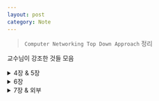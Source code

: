 ```yaml
---
layout: post
category: Note
---
```

> `Computer Networking Top Down Approach` 정리

교수님이 강조한 것들 모음

<details>
<summary>4장 & 5장</summary>
<div markdown="1">

## Network-layer function
- **Data plane** : forwarding
- **Control plane** : routing

## Forwarding & Routing
Forwarding: 라우터의 input link에서 output link로 packet으로 전달하는 내부 동작
Routing: forwarding+network의 모든 router의 packet path를 결정하는 것

## Router의 구조
### Input port
router로 들어오는 physical link와 연결. routing protocol의 정보를 전달하는 control packet은 input port에서 routing processor로 전달된다. 또한 data link layer의 기능을 수행. input port의 forwarding 결정은 복사된 table을 보고 routing processor가 아닌 각 input port에 의해서 이루어진다. forwaridng table의 lookup은 table에서 longest prefix matching rules을 찾으면 된다.

### Switching
router의 input porot를 output port로 연결 이 구조를 통해 packet은 output port로 이동한다.

- **via memory** : speed limited by memory bandwidth.

- **via a bus** : 공유되는 bus로 인해 한번에 한 packet만이 bus 통해 전달된다. 만약 다른 packet이 bus를 사용중이면 도착한 packet은 input port에 대기한다.

- **via interconnection network** : bus bandwidth limitations을 해결했다. Cisco 12000!

### Input port Queuing
packet의 도착속도가 router의 처리속도보다 크면 buffer가 차기시작하고 결국 buffer가 꽉차면 packet을 버려지게 된다. HOL blocking

### Output port queueing
switch의 처리 속도가 output port가 link로 내보내는 속도보다 크다면, 한 단위시간(router의 내부에서 switch가 packet을 전송하는 시간)에 하나의 packet을 전송하므로, output port의 buffer에 packet이 쌓이면서 결국, packet loss가 발생한다. with N flows, buffer의 양은 B= RTT*C/ root(N)

### Scheduling mechanisms
- FIFO(first in first out) scheduling
- Priority scheduling
- RR(Round Robin) scheduling
- WFQ(Weighted Fair Queuing)

## IP datagram format
![ip](./image/ip.jpg)

## Compare and Contrast the IPv4 IPv6
- IPv6에는 IPv4헤더에 포함될 수 있는 대부분의 옵션이 포함되지 않은 고정길이 헤더가 있다.
- IPv6 헤더의 크기는 고정되어 Header Length 필드가 필요하지 않다.

## Routing Algorithm
- Objective : 최소 비용 path를 찾아서 packet을 전달한다.

### Link State(LS) algorithm
- Networkt topolgy 사아의 모든 link cost를 이미 알고 있는 상태에서 path를 찾는 것으로 각 노드가 link의 cost와 식별을 포함하는 packet인 link state packet을 network 상의 다른 노드로 broadcasting 함으로써 만들어진다.
- 알고리즘은 다익스트라 알고리즘이다. 다익스트라 알고리즘은 한 노드에서 다른 모든 노드에 이르는 최소 비용 경로를 모두 계산한다.
- Time Complexity: 총 체크하는 노드의 수는 n(n+1)/2이므로 O(n^2)이 된다.
- Problem: 혼잡이나 지연을 기반으로 하는 link방식을 기반으로 사용하는 모든 알고리즘에서 진동문제가 발생한다.
- Solution: traffic을 고려하면 된다. 위와 같은 problem을 막기 위해서 동시에 모든 router가 LS 알고리즘을 수행하지 못하게 한다. 혹은 LS 알고리즘의 결과를 송신하는 시간을 각 노드가 임의로 처리하도록 한다.

### Distance-Vector algorithm
- 직접 연결괸 neighbor가 주는 정보로 계산하고, 결과를 neighbor에게 열린다는 점에서 distributive이며, neighbor과 정보를 교환하지 않을 때까지 지속한다는 점에서 interative이며, 모든 노드가 asynchronous 방식으로 동작한다.
- Bellman-Ford equation(Dynamic programming)
- Problem: 중간에 이동하는 routing table의 정보들이 잘못된 경우 link cost가 증가된 경우
- Solution: Poisoned reverse. 하지만, 세 개 혹은 더 많은 노드를 포함한 routing loop는 감지 할 수가 없다.

## LS vs DV
- Message Complexity
   - LS: 각 node는 network의 각 link cost에 대해서 O(nE)
   - DV: 각 node는 직접 연결된 neighbor와 message를 교환. 단, 알고리즘을 수렴하는 데 걸리는 시간이 많이 걸릴 수 있다.

- Speed of Convergence
   - LS: O(n^2) 알고리즘, oscillations가 발생할 수 있다.
   - DV: 매우 천천히 수렴, routing loop가 발생할 수도 있다.

- Robustness
   - LS : 변질된 link cost되거나 잘못된 table 정보가 broadcasting 되는 경우 문제가 발생.
   - DV : 잘못된 node 계산이 전체 network에 확산될 우려가 있음
   - 어느것도 좋다고 할 수 없다

## AS(autonomous systems)
- Intra-AS routing : RIP, OSPF, IGRP
- Inter-AS routing: BGP

## Intra-AS
- routing among hosts, routers in same AS
- 내부 게이트웨이 프로토콜

### RIP(Routing Information Protocol)
- DV 알고리즘, UDP 사용

### OSPF(Open Shortest Path First)
- 다익스트라 알고리즘을 사용하는 Link State 알고리즘
- Security: router 사이에서의 모든 정보 교환은 인증을 받아야 한다
- 동일한 cost를 갖는 목적지까지의 여러 path가 존재할 때, OSPF는 여러 경로를 사용할 수 있다
- AS를 계층적으로 조직화 할 수 있다
- AS에서 인접한 router뿐만 아니라 다른 모든 router에게 routing information을 link state가 변결될때마다 broadcasting하며, link state가 변경되지 않아도 최소 30분 정도마다 정기적으로 link state를 broadcasting한다.

## IGRP(Interior Gateway Routing Protocol)

## Inter-AS
- routing among AS'es

### BGP(Border Gateway Protocol)
- 표준 inter AS routing protocol
- 반영구적인 TCP 연결을 사용
- eBGP: 외부, iBGP: 내부
- advertised prefix includes BGP attributes
   - AS-PATH: AS 간의 광고 경로를 보여줌
   - NEXT-HOP: indicates specific internal-AS router to next-hop AS

### BGP messages
- OPEN: opens TCP connection to remote BGP peer and authenticates sending BGP peer
- UPDATE: advertises new path (or withdraws old)
- KEEPALIVE: keeps connection alive in absence of UPDATES; also ACKs OPEN request
- NOTIFICATION: reports errors in previous msg; also used to close connection

## 왜 interAS와 intraAS routing이 따로 존재하는가
AS사이에서의 정책문제, 대형 네트워크에서의 확장성, 성능 문제


## Subnetting
네트워크 IP를 할당받는 AS가 자신의 구역 내에서 다시 물리적인 네트워크 환경을 나누기 위해 필요한 작업이다.

## CIDR(Classless InterDomain Routing)
Class를 없앤 방식, class를 구분하지 않기 때문에 어디까지가 network ID인지 알려주는 정보가 따로 필요하다.

## DHCP(Dynaminc Host Configuration Protocol)
- "plug and play" 자동으로 host와 network을 연결시켜준다.
- host IP가 고정으로 할당되거나 유동으로 할당되게 할 수 있으며, IP address뿐만 아니라 subndet mask, 첫번째 hop router, local DNS server address같은 것을 제공한다.

## SDN(Software Defined Network)
중앙 집중형으로 컨트롤하게 하는 네트워크 가상화 접근 방식

- 각 라우터들은 flow table을 가지고 있다
- control plane과 data plane 을 분리하였다
- control plane은 data plane의 스위치들로 하여금 기능들을 보낸다
- control plane에는 이미 존재하는 여러 어플리케이션을 활용한다

## Why a logically centralized control plane?
- 네트워크 관리가 쉬워짐
- 트래픽 흐름이 매우 유연해짐
- OpenFlow API를 통해 프로그래밍 된 라우터들을 이용함

## Data plane switches
fast, simple, commodity switches implementing generalized data-plane forwarding in hardware

## SDN controller
- northbound API를 통해 위에 있는 network-control 어플리케이션과 상호작용
- southbound API를 통해 아래있는 network switches와 상호작용
- 네트워크 상태 정보를 모두 가지고 있어 성능을 위한 분산 시스템, 문제에 대해 견디는 능력 등을 구현함

## Network Control apps
- 컨트롤의 중추 역할
- 내부에 있는 app들은 분산되어 필요에 따라 쓰인다
![sdn](./image/sdn.jpg)

## OpenFlow protocol
- 메세지를 전달하는 데 TCP 사용
- controller-to-switch messages
  - features : 컨트롤러는 스위치의 기능들과 응답에 대해 질의
  - configure : 컨트롤러는 스위치의 기본 파라미터들을 세팅
  - modify-state : flow table을 추가, 삭제, 수정
  - pakcet-out : 컨트롤러가 스위치로 패킷을 바로 보낼 수 있음
- switch-to-controller messages
  - packet-in : 패킷을 컨트롤러에게 보냄
  - flow-removed : flow table 목록을 스위치에서 삭제 가능함
  - port status : 포트의 변화를 컨트롤러에게 알림

## ICMP(Internet Control Message Protocol)
![icmp](./image/icmp.jpg)

dest, echo, TTL이라도 알아두기

## SNMP

</div>
</details>

<details>
<summary>6장</summary>
<div markdown="1">

## Link layer service
- frames: network layer의 datagram을 link에 적용되는 특정 link layer protocol을 따른다
- link 접속: MAC link로 frame을 전송하는 규칙에 대해 명시
- reliable delivery between adjacnet nodes
- flow control: pacing between adjacent sending and recieving nodes
- error detection(오류 검출): signal attenuation(신호 감쇠) 혹은 noise로 인해 발생한 에러들을 검출
- error correction(오류 정정): reciever은 재전송에 의존하지 않고 비트 오류를 식별하고 수정함
- half-duplex(반이중) & full-duplex(전이중)

## link layer의 위치
adaptor(aka NIC, network interface card) 혹은 chip에 있다.

## Error detection
- EDC(Error Detection and Correction bits)
- D = Data protected by error checking, may include header fields
- NOT 100% RELIABLE!
   - protocol은 some errors을 놓칠 수도 있다. 하지만 거의 안놓침
   - EDC가 클수록 기능이 좋음
- (edc) <- D 끝에 붙는다
![edc](./image/edc.jpg)

## Parity checking
parity bit는 데이터 뒤에 1또는 0을 붙여 전체 1의 개수가 even또는 odd가 되도록 만듦

## Internet Checksum
TCP나 UDP에 사용하는 checksum방식과 동일, 모든 비트를 다 훑기때문에 성능은 좋지 못하지만 구현이 simple

## CRC(Cyclic redundancy check)
- more powerful error-detection coding

## Multiple Access Protocol(다중 접속 프로토콜)
- Point-To-Point : 두 router 또는 ISP router 간에 사용될 수 있다
- Broadcast : 구식 이더넷

## Mac protocol: taxonomy
- Channel partitioning
   - 시간에 따라 : TDMA
   - 주파수에 따라 : FDMA
   - 코드에 따라 : CDMA
- Random access
  - channel not divided, allow collisions
  - recover from collisions
- taking turns
  - 가장 많이 쓰이는 방식
  - 채널파티셔닝, 랜덤어세스 하는 방식을 혼합한 것

## TDMA
단점: 전송할 packet이 있는 노드가 단 하나인 경우 노드 전송률이 제한되어, 노드가 전송을 위해 자기 차례를 기다려야 한다.

## FDMA
단점 : 전송할 packet을 가진 노드가 하나있더라도 노드는 R/N의 대역폭으로 제한된다

## slotted ALOHA
- Assumptions
  - 모든 프레임이 같은 사이즈
  - time은 동일한 사이즈로 분할됨
  - slot이 시작될 때만 노드의 전송이 시작됨
  - 노드는 synchronized됨 -> 단점이 될 수 있음, slot에 동기화되어야 하는 것
  - 만약 2개 이상의 노드들이 slot에서 transmit한다면 모든 노드는 collision을 detect한다.
- 효율성
  - pakcet을 보내는 active node가 많으면 collision이 발생함. 확률적인 재전송으로 인해 전송을 하지 않는 경우가 발생하는데 이럴경우 낭비되는 slot이 발생함
  - 100 Mbps로 전송 가능한 network에서 실제 처리율은 37 Mbps보다 낮게 된다. 37이 최대임
- 장점
  - single active node는 지속적으로 full rate of channel에서 transmit된다
  - 고도로 분산됨
  - 간단함
- 단점
  - 충돌, slot 낭비
  - 노드들는 전송 시간보다 짧은 시간 내에 충돌을 감지할 수도 있다
  - clock 동기화

## Pure ALOHA
- slot이 없고 완전히 분산된 프로토콜
- frame이 도착하면 노드는 frame을 즉시 broadcast channel로 전송함
- 효율성
  - slotted ALOHA의 절반

## CSMA(carrier sense multiple access)
- Collision
  - A와 B노드가 서로 frame을 전송할 때, A에서 B 사이에는 t시간이 지나야 서로에게 frame이 도착한다고 하면, A가 channel이 비어있어서 frame을 보낸 후 t시간 이후에 B가 보낸 frame을 감지할 수 있게 된다. = Distance& Propagation delay

## CSMA/CD(collision detection)
- CSMA의 carrier sensing과 collision detection을 포함하며, 이더넷 사용
- 효율성
  - Tprop = max prop delay between 2 nodes in LAN
  - Ttrans = time to transmit max-size frame
  - 효율이 1로 수렴하려면 tprop이 0으로 trans이 무한대로 수렴해아한다
  - ALOHA보다 높은 performance를 보인다
  - 간단하고 저렴하고 분산된!

## Taking turs MAC protocol
- Polling : 노드 중 하나를 마스터로 지정하고 마스터 노드는 RR 방식으로 polling한다.
   - 단점: Polling 지연과 마스터 노드의 고장
- Token passing : token이라는 특수 목적을 가진 frame이 정해진 순서대로 노드 간에 전달 됨
   - 단점 : 노드가 토큰을 놓지 않을 때와 토큰 패킷이 사라지거나 손실될 경우

## MAC 주소
한 인터페이스에서 물리적으로 연결된 다른 인터페이스(same network in IP)로 프레임을 가져오는데 사용

## ARP
- IP address와 MAC address 사이에서의 변환을 지원해줌
- 각 노드는 RAM에 APR table을 갖고 있음
- 이 table에 IP address와 MAC address간이 mapping information이 있음
- 이 table에는 TTL값도 있음. 보통 20분

## ARP 동작
- 송신 node는 송신 및 수신 IP address와 MAC address를 포함하는 field를 가진 ARP packet을 만들고 subnet 안의 다른 모든 node에게 query를 한다. -> 이 때 이용하는 것이 broadcasts ARP query(FF-FF-FF-FF-FF-FF)
- packet을 수신한 node는 packet안의 IP address가 가진과 일치하는지 검사하고, 일치하면 응답 ARP packet을 query한 node에게 보낸다.
- 이 응답 ARP를 받은 송신 node는 응답 ARP packet에서 MAC address를 알아내고, 자신의 ARP table을 갱신하고, packet을 destination으로 볼수 있게 된다.
- ARP table은 자동으로 구성된다.

## 이더넷
- single chip, multiple speeds
- 심플하고 싸고
- bus : 90년대 중반까지 유명함
- start : 오늘날 유명함
   - active switch in center
- connectionless & unreliable : sending and recieving NICs 사이에 no handshaking, recieving NIC이 sending NIC에게 acks 혹은 nacks를 보내지 않음

## Switches vs routers
- 모두 store and forward
   - 라우터 : network layer devices
   - 스위치 : link layer devices
- 모두 forwarding table을 가짐
   - 라우터: compute tables using routing 알고리즘, IP 주소
   - 스위치: learn forwarding table using flooding, learning, MAC 주소

</div>
</details>

<details>
<summary>7장 & 외부</summary>
<div markdown="1">

점점 쓰기 싫어지는 구만...~

## CDMA
- encode signal = (original data) x (chipping sequence) -> 송신자가 전송하는 각 bit에 원래 data bit들 보다 훨씬 빠른 속도(칩핑률)로 변하는 신호를 곱하는 방식

## 와이파이
- 현재 802.11 무선랜을 많이 사용함
- 802.11은 BSS(basic service set, 하나 이상의 무선 station과 base station(AP)로 구성됨)을 기본 구성단위로 함
  - CSMA/CA 매체접속 프로토콜 사용
  - 충돌 검출을 하지 않고 충돌 회피 함

## 셀룰러
- FDMA/TDMA 혼합: 스펙트럼을 다수의 주파수 채널로 나누고, 각 주파수 채널을 time slot로 나눔
- CDMA : code division multiple access

## 5G 특징
- High resolution for crazy cell phone users
- Bi-directional large BW
- Less traffic
- 25 Mbps connectivity speed
- Enhanced & available connectivity just about the world
- Uploading & Downloading speed of 5G touching the
peak (up to 1 Gbps)
- Better & fast solutio

</div>
</details>